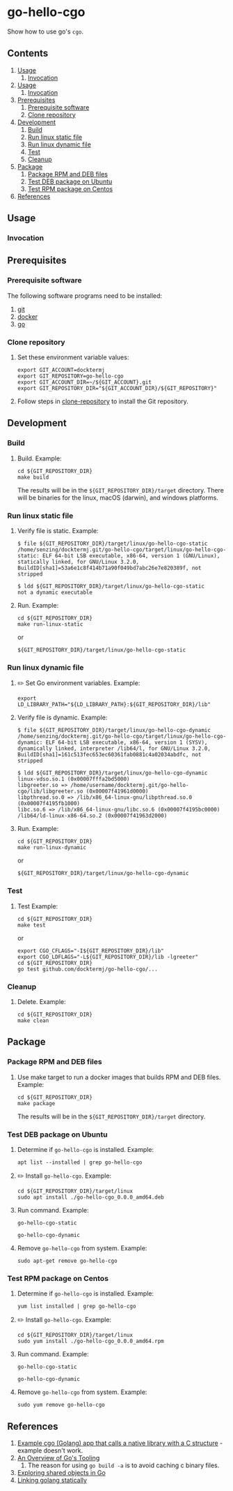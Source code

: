 # go-hello-cgo

Show how to use go's `cgo`.

## Contents

1. [Usage](#usage)
    1. [Invocation](#invocation)
1. [Usage](#usage)
    1. [Invocation](#invocation)
1. [Prerequisites](#prerequisites)
    1. [Prerequisite software](#prerequisite-software)
    1. [Clone repository](#clone-repository)
1. [Development](#development)
    1. [Build](#build)
    1. [Run linux static file](#run-linux-static-file)
    1. [Run linux dynamic file](#run-linux-dynamic-file)
    1. [Test](#test)
    1. [Cleanup](#cleanup)
1. [Package](#package)
    1. [Package RPM and DEB files](#package-rpm-and-deb-files)
    1. [Test DEB package on Ubuntu](#test-deb-package-on-ubuntu)
    1. [Test RPM package on Centos](#test-rpm-package-on-centos)
1. [References](#references)

## Usage

### Invocation

## Prerequisites

### Prerequisite software

The following software programs need to be installed:

1. [git](https://github.com/docktermj/KnowledgeBase/blob/master/software/git.md#installation)
1. [docker](https://github.com/docktermj/KnowledgeBase/blob/master/software/docker.md#installation)
1. [go](https://github.com/docktermj/KnowledgeBase/blob/master/software/go.md#installation)

### Clone repository

1. Set these environment variable values:

    ```console
    export GIT_ACCOUNT=docktermj
    export GIT_REPOSITORY=go-hello-cgo
    export GIT_ACCOUNT_DIR=~/${GIT_ACCOUNT}.git
    export GIT_REPOSITORY_DIR="${GIT_ACCOUNT_DIR}/${GIT_REPOSITORY}"
    ```

1. Follow steps in [clone-repository](https://github.com/docktermj/KnowledgeBase/blob/master/HowTo/clone-repository.md)
   to install the Git repository.

## Development

### Build

1. Build.
   Example:

    ```console
    cd ${GIT_REPOSITORY_DIR}
    make build
    ```

   The results will be in the `${GIT_REPOSITORY_DIR}/target` directory.
   There will be binaries for the linux, macOS (darwin), and windows platforms.

### Run linux static file

1. Verify file is static.
   Example:

    ```console
    $ file ${GIT_REPOSITORY_DIR}/target/linux/go-hello-cgo-static
    /home/senzing/docktermj.git/go-hello-cgo/target/linux/go-hello-cgo-static: ELF 64-bit LSB executable, x86-64, version 1 (GNU/Linux), statically linked, for GNU/Linux 3.2.0, BuildID[sha1]=53a6e1c8f414b71a90f049bd7abc26e7e820389f, not stripped
    ```

    ```console
    $ ldd ${GIT_REPOSITORY_DIR}/target/linux/go-hello-cgo-static
    not a dynamic executable
    ```

1. Run.
   Example:

    ```console
    cd ${GIT_REPOSITORY_DIR}
    make run-linux-static
    ```

    or

    ```console
    ${GIT_REPOSITORY_DIR}/target/linux/go-hello-cgo-static
    ```

### Run linux dynamic file

1. :pencil2: Set Go environment variables.
   Example:

    ```console
    export LD_LIBRARY_PATH="${LD_LIBRARY_PATH}:${GIT_REPOSITORY_DIR}/lib"
    ```

1. Verify file is dynamic.
   Example:

    ```console
    $ file ${GIT_REPOSITORY_DIR}/target/linux/go-hello-cgo-dynamic
    /home/senzing/docktermj.git/go-hello-cgo/target/linux/go-hello-cgo-dynamic: ELF 64-bit LSB executable, x86-64, version 1 (SYSV), dynamically linked, interpreter /lib64/l, for GNU/Linux 3.2.0, BuildID[sha1]=161c513fec653ec60361fab0881c4a02034abdfc, not stripped
    ```

    ```console
    $ ldd ${GIT_REPOSITORY_DIR}/target/linux/go-hello-cgo-dynamic
    linux-vdso.so.1 (0x00007fffa2bd5000)
    libgreeter.so => /home/username/docktermj.git/go-hello-cgo/lib/libgreeter.so (0x00007f41961d0000)
    libpthread.so.0 => /lib/x86_64-linux-gnu/libpthread.so.0 (0x00007f4195fb1000)
    libc.so.6 => /lib/x86_64-linux-gnu/libc.so.6 (0x00007f4195bc0000)
    /lib64/ld-linux-x86-64.so.2 (0x00007f41963d2000)
    ```

1. Run.
   Example:

    ```console
    cd ${GIT_REPOSITORY_DIR}
    make run-linux-dynamic
    ```

    or

    ```console
    ${GIT_REPOSITORY_DIR}/target/linux/go-hello-cgo-dynamic
    ```

### Test

1. Test
   Example:

    ```console
    cd ${GIT_REPOSITORY_DIR}
    make test
    ```

    or

    ```console
    export CGO_CFLAGS="-I${GIT_REPOSITORY_DIR}/lib"
    export CGO_LDFLAGS="-L${GIT_REPOSITORY_DIR}/lib -lgreeter"
    cd ${GIT_REPOSITORY_DIR}
    go test github.com/docktermj/go-hello-cgo/...
    ```

### Cleanup

1. Delete.
   Example:

    ```console
    cd ${GIT_REPOSITORY_DIR}
    make clean
    ```

## Package

### Package RPM and DEB files

1. Use make target to run a docker images that builds RPM and DEB files.
   Example:

    ```console
    cd ${GIT_REPOSITORY_DIR}
    make package
    ```

   The results will be in the `${GIT_REPOSITORY_DIR}/target` directory.

### Test DEB package on Ubuntu

1. Determine if `go-hello-cgo` is installed.
   Example:

    ```console
    apt list --installed | grep go-hello-cgo
    ```

1. :pencil2: Install `go-hello-cgo`.
   Example:

    ```console
    cd ${GIT_REPOSITORY_DIR}/target/linux
    sudo apt install ./go-hello-cgo_0.0.0_amd64.deb
    ```

1. Run command.
   Example:

    ```console
    go-hello-cgo-static
    ```

    ```console
    go-hello-cgo-dynamic
    ```

1. Remove `go-hello-cgo` from system.
   Example:

    ```console
    sudo apt-get remove go-hello-cgo
    ```

### Test RPM package on Centos

1. Determine if `go-hello-cgo` is installed.
   Example:

    ```console
    yum list installed | grep go-hello-cgo
    ```

1. :pencil2: Install `go-hello-cgo`.
   Example:

    ```console
    cd ${GIT_REPOSITORY_DIR}/target/linux
    sudo yum install ./go-hello-cgo_0.0.0_amd64.rpm
    ```

1. Run command.
   Example:

    ```console
    go-hello-cgo-static
    ```

    ```console
    go-hello-cgo-dynamic
    ```

1. Remove `go-hello-cgo` from system.
   Example:

    ```console
    sudo yum remove go-hello-cgo
    ```

## References

1. [Example cgo (Golang) app that calls a native library with a C structure](http://www.mischiefblog.com/2014/06/26/example-cgo-golang-app-that-calls-a-native-library-with-a-c-structure/) - example doesn't work.
1. [An Overview of Go's Tooling](https://www.alexedwards.net/blog/an-overview-of-go-tooling)
    1. The reason for using `go build -a` is to avoid caching c binary files.
1. [Exploring shared objects in Go](https://blog.ksub.org/bytes/2017/02/12/exploring-shared-objects-in-go/)
1. [Linking golang statically](https://blog.hashbangbash.com/2014/04/linking-golang-statically/)
